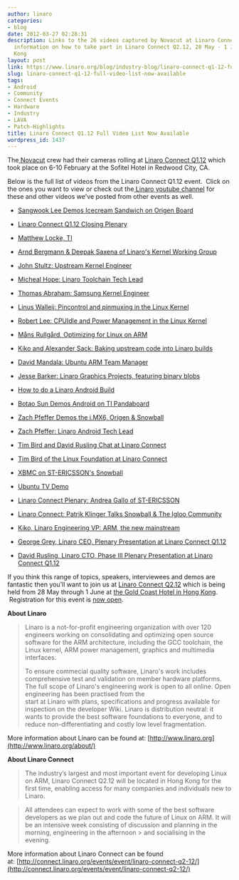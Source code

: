 ```yaml
---
author: linaro
categories:
- blog
date: 2012-03-27 02:28:31
description: Links to the 26 videos captured by Novacut at Linaro Connect Q1.12 and
  information on how to take part in Linaro Connect Q2.12, 28 May - 1 June, in Hong
  Kong
layout: post
link: https://www.linaro.org/blog/industry-blog/linaro-connect-q1-12-full-video-list-now-available/
slug: linaro-connect-q1-12-full-video-list-now-available
tags:
- Android
- Community
- Connect Events
- Hardware
- Industry
- LAVA
- Patch-Highlights
title: Linaro Connect Q1.12 Full Video List Now Available
wordpress_id: 1437
---
```


The[ Novacut](http://novacut.com/) crew had their cameras rolling at [Linaro Connect Q1.12](http://connect.linaro.org/events/event/lcq1-12/) which took place on 6-10 February at the Sofitel Hotel in Redwood City, CA.

Below is the full list of videos from the Linaro Connect Q1.12 event.  Click on the ones you want to view or check out the[ Linaro youtube channel](http://www.youtube.com/user/LinaroOrg) for these and other videos we've posted from other events as well.


  * [Sangwook Lee Demos Icecream Sandwich on Origen Board](http://www.youtube.com/watch?v=wfjqn06s4C8)


  * [Linaro Connect Q1.12 Closing Plenary](http://www.youtube.com/watch?v=_HGrCdFA7L8)


  * [Matthew Locke, TI](http://www.youtube.com/watch?v=_GtJHcv823g)


  * [Arnd Bergmann & Deepak Saxena of Linaro's Kernel Working Group](http://www.youtube.com/watch?v=kIQ3ZLBTWF4)


  * [John Stultz: Upstream Kernel Engineer](http://www.youtube.com/watch?v=UM_lBpbU1PQ)


  * [Micheal Hope: Linaro Toolchain Tech Lead](http://www.youtube.com/watch?v=uOKUKxpJpP8)


  * [Thomas Abraham: Samsung Kernel Engineer](http://www.youtube.com/watch?v=xnl5oE90qO0)


  * [Linus Walleij: Pincontrol and pinmuxing in the Linux Kernel](http://www.youtube.com/watch?v=ZLl1IEzXezM)


  * [Robert Lee: CPUIdle and Power Management in the Linux Kernel](http://www.youtube.com/watch?v=8BlYIPnMXgY)


  * [Måns Rullgård, Optimizing for Linux on ARM](http://www.youtube.com/watch?v=5XdT57EC8nc)


  * [Kiko and Alexander Sack: Baking upstream code into Linaro builds](http://www.youtube.com/watch?v=Nt4LMbViq1Y)


  * [David Mandala: Ubuntu ARM Team Manager](http://www.youtube.com/watch?v=nE74336jvos)


  * [Jesse Barker: Linaro Graphics Projects, featuring binary blobs](http://www.youtube.com/watch?v=1V6_UxS7qM8)


  * [How to do a Linaro Android Build](http://www.youtube.com/watch?v=p5zWp8tZk0s)


  * [Botao Sun Demos Android on TI Pandaboard](http://www.youtube.com/watch?v=5aVJ59L8uUA)


  * [Zach Pfeffer Demos the i.MX6, Origen & Snowball](http://www.youtube.com/watch?v=_Nkg2EKh4lg)


  * [Zach Pfeffer: Linaro Android Tech Lead](http://www.youtube.com/watch?v=HMtswzfl7-Y)


  * [Tim Bird and David Rusling Chat at Linaro Connect](http://www.youtube.com/watch?v=xgdTzBl-3wQ)


  * [Tim Bird of the Linux Foundation at Linaro Connect](http://www.youtube.com/watch?v=dub3HgezCAs)


  * [XBMC on ST-ERICSSON's Snowball](http://www.youtube.com/watch?v=14p-WOFAWWw)


  * [Ubuntu TV Demo](http://www.youtube.com/watch?v=tpIFaAxyFGE)


  * [Linaro Connect Plenary: Andrea Gallo of ST-ERICSSON](http://www.youtube.com/watch?v=-WnsPPq_A50)


  * [Linaro Connect: Patrik Klinger Talks Snowball & The Igloo Community](http://www.youtube.com/watch?v=cxYdyEEb9X4)


  * [Kiko, Linaro Engineering VP: ARM, the new mainstream](http://www.youtube.com/watch?v=86Ox3wWOWTw)


  * [George Grey, Linaro CEO, Plenary Presentation at Linaro Connect Q1.12](http://www.youtube.com/watch?v=Cl4Yr9rf7fQ)


  * [David Rusling, Linaro CTO, Phase III Plenary Presentation at Linaro Connect Q1.12](http://www.youtube.com/watch?v=ZSoCCRF7Hl0)


If you think this range of topics, speakers, interviewees and demos are fantastic then you'll want to join us at [Linaro Connect Q2.12](http://connect.linaro.org/events/event/linaro-connect-q2-12/) which is being held from 28 May through 1 June at [the Gold Coast Hotel in Hong Kong](http://connect.linaro.org/events/event/linaro-connect-q2-12/#location).  Registration for this event is [now open](http://connect.linaro.org/wp-login.php?redirect_to=/register-connect/).

**About Linaro**


> Linaro is a not-for-profit engineering organization with over 120 engineers working on consolidating and optimizing open source software for the ARM architecture, including the GCC toolchain,
> the Linux kernel, ARM power management, graphics and multimedia interfaces.
>
> To ensure commecial quality software, Linaro's work includes comprehensive test and validation on member hardware platforms. The full scope of Linaro's engineering work is open to all online. Open engineering has been practised from the  
> start at Linaro with plans, specifications and progress available for inspection on the developer Wiki. Linaro is distribution neutral: it wants to provide the best software foundations to everyone, and to reduce non-differentiating and 
> costly low level fragmentation.


More information about Linaro can be found at: [http://www.linaro.org](http://www.linaro.org/about/)

**About Linaro Connect**


> The industry’s largest and most important event for developing Linux on ARM, Linaro Connect Q2.12 will be located in Hong Kong for the first time, enabling access for many companies and individuals new to Linaro.

> All attendees can expect to work with some of the best software developers as we plan out and code the future of Linux on ARM. It will be an intensive week consisting of discussion and planning in the morning, engineering in the afternoon > and socialising in the evening.


More information about Linaro Connect can be found at: [http://connect.linaro.org/events/event/linaro-connect-q2-12/](http://connect.linaro.org/events/event/linaro-connect-q2-12/)